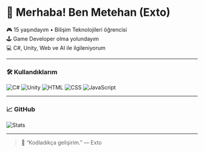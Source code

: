 # 👋 Merhaba! Ben Metehan (Exto)

🎮 15 yaşındayım • Bilişim Teknolojileri öğrencisi  
🕹️ Game Developer olma yolundayım  
💻 C#, Unity, Web ve AI ile ilgileniyorum

---

### 🛠️ Kullandıklarım
![C#](https://img.shields.io/badge/C%23-239120?style=flat-square&logo=c-sharp&logoColor=white)
![Unity](https://img.shields.io/badge/Unity-000?style=flat-square&logo=unity&logoColor=white)
![HTML](https://img.shields.io/badge/HTML-E34F26?style=flat-square&logo=html5&logoColor=white)
![CSS](https://img.shields.io/badge/CSS-1572B6?style=flat-square&logo=css3&logoColor=white)
![JavaScript](https://img.shields.io/badge/JS-F7DF1E?style=flat-square&logo=javascript&logoColor=black)

---

### 📈 GitHub

![Stats](https://github-readme-stats.vercel.app/api?username=metehankayadev&show_icons=true&theme=tokyonight&hide_title=true)

---

> 🚧 “Kodladıkça gelişirim.” — Exto
